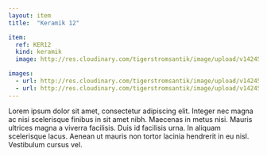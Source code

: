 ```yaml
---
layout: item
title:  "Keramik 12"

item:
  ref: KER12
  kind: keramik
  image: http://res.cloudinary.com/tigerstromsantik/image/upload/v1424550896/keramik/Keramik_137.jpg

images:
  - url: http://res.cloudinary.com/tigerstromsantik/image/upload/v1424550896/keramik/Keramik_138.jpg
  - url: http://res.cloudinary.com/tigerstromsantik/image/upload/v1424550896/keramik/Keramik_139.jpg
---
```


Lorem ipsum dolor sit amet, consectetur adipiscing elit. Integer nec magna ac nisi scelerisque finibus in sit amet nibh. Maecenas in metus nisi. Mauris ultrices magna a viverra facilisis. Duis id facilisis urna. In aliquam scelerisque lacus. Aenean ut mauris non tortor lacinia hendrerit in eu nisl. Vestibulum cursus vel.
